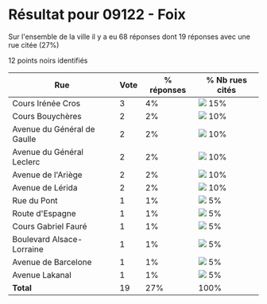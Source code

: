 # Résultat pour 09122 - Foix

Sur l'ensemble de la ville il y a eu 68 réponses dont 19 réponses avec une rue citée (27%)

12 points noirs identifiés

| Rue | Vote | % réponses | % Nb rues cités|
|-----|------|------------|----------------|
| Cours Irénée Cros | 3 | 4% | <img src="../../img/bar_15.gif" />&nbsp;15%|
| Cours Bouychères | 2 | 2% | <img src="../../img/bar_10.gif" />&nbsp;10%|
| Avenue du Général de Gaulle | 2 | 2% | <img src="../../img/bar_10.gif" />&nbsp;10%|
| Avenue du Général Leclerc | 2 | 2% | <img src="../../img/bar_10.gif" />&nbsp;10%|
| Avenue de l'Ariège | 2 | 2% | <img src="../../img/bar_10.gif" />&nbsp;10%|
| Avenue de Lérida | 2 | 2% | <img src="../../img/bar_10.gif" />&nbsp;10%|
| Rue du Pont | 1 | 1% | <img src="../../img/bar_5.gif" />&nbsp;5%|
| Route d'Espagne | 1 | 1% | <img src="../../img/bar_5.gif" />&nbsp;5%|
| Cours Gabriel Fauré | 1 | 1% | <img src="../../img/bar_5.gif" />&nbsp;5%|
| Boulevard Alsace-Lorraine | 1 | 1% | <img src="../../img/bar_5.gif" />&nbsp;5%|
| Avenue de Barcelone | 1 | 1% | <img src="../../img/bar_5.gif" />&nbsp;5%|
| Avenue Lakanal | 1 | 1% | <img src="../../img/bar_5.gif" />&nbsp;5%|
| **Total** | 19 | 27% | 100%|
